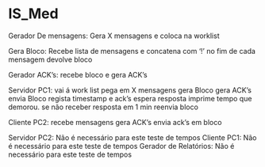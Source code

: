 # IS_Med

Gerador De mensagens:
    Gera X mensagens e coloca na worklist


Gera Bloco:
    Recebe lista de mensagens e concatena com ‘!’ no fim de cada mensagem
    devolve bloco


Gerador ACK’s:
    recebe bloco e gera ACK’s


Servidor PC1:
    vai á work list pega em X mensagens
    gera Bloco
    gera ACK’s
    envia Bloco
    regista timestamp e ack’s
    espera resposta
    imprime tempo que demorou.
    se não receber resposta em 1 min reenvia bloco


Cliente PC2:
    recebe mensagens
    gera ACK’s
    envia ack’s em bloco






Servidor PC2: Não é necessário para este teste de tempos
Cliente PC1: Não é necessário para este teste de tempos
Gerador de Relatórios: Não é necessário para este teste de tempos
